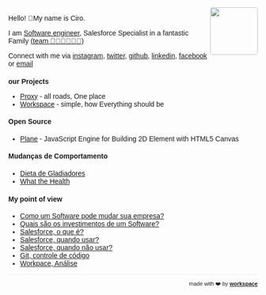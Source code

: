 <script>
  if (window.location.protocol != "https:"){
      window.location.protocol = "https";
  }
</script>

<link href="https://fonts.googleapis.com/css?family=Montserrat&display=swap" rel="stylesheet">

<script>
!function(e,t){"object"==typeof exports&&"object"==typeof module?module.exports=t():"function"==typeof define&&define.amd?define([],t):"object"==typeof exports?exports.$=t():e.$=t()}(window,(function(){return function(e){var t={};function n(r){if(t[r])return t[r].exports;var i=t[r]={i:r,l:!1,exports:{}};return e[r].call(i.exports,i,i.exports,n),i.l=!0,i.exports}return n.m=e,n.c=t,n.d=function(e,t,r){n.o(e,t)||Object.defineProperty(e,t,{enumerable:!0,get:r})},n.r=function(e){"undefined"!=typeof Symbol&&Symbol.toStringTag&&Object.defineProperty(e,Symbol.toStringTag,{value:"Module"}),Object.defineProperty(e,"__esModule",{value:!0})},n.t=function(e,t){if(1&t&&(e=n(e)),8&t)return e;if(4&t&&"object"==typeof e&&e&&e.__esModule)return e;var r=Object.create(null);if(n.r(r),Object.defineProperty(r,"default",{enumerable:!0,value:e}),2&t&&"string"!=typeof e)for(var i in e)n.d(r,i,function(t){return e[t]}.bind(null,i));return r},n.n=function(e){var t=e&&e.__esModule?function(){return e.default}:function(){return e};return n.d(t,"a",t),t},n.o=function(e,t){return Object.prototype.hasOwnProperty.call(e,t)},n.p="",n(n.s=0)}([function(e,t,n){"use strict";var r;n.r(t),n.d(t,"H",(function(){return o}));var i=document.createElement("script"),o={init:function(e,t){void 0===t&&(t=!1),i.addEventListener("load",(function(){(r=new window.Highlight(t)).initialize(e)}))},identify:function(e,t){o.onHighlightReady((function(){return r.identify(e,t)}))},onHighlightReady:function(e){var t=setInterval((function(){r&&r.ready&&(clearInterval(t),e())}),200)}};window.H=o;i.setAttribute("src","https://static.highlight.run/index.js?"+(new Date).getMilliseconds()),i.setAttribute("type","text/javascript"),document.getElementsByTagName("head")[0].appendChild(i)}])}));
window.H.init(42)
</script>

<!-- Global site tag (gtag.js) - Google Analytics -->
<script async src="https://www.googletagmanager.com/gtag/js?id=UA-162788873-1"></script>
<script>
  window.dataLayer = window.dataLayer || [];
  function gtag(){dataLayer.push(arguments);}
  gtag('js', new Date());

  gtag('config', 'UA-162788873-1');
</script>


<script data-ad-client="ca-pub-8432926598980780" async src="https://pagead2.googlesyndication.com/pagead/js/adsbygoogle.js"></script>

<div style="text-align: right; float: right">
<img width="96" style="border-radius: 4px;" src="https://avatars0.githubusercontent.com/u/349602?s=460&u=cf310de88444a92133decdaa8b8e75ffc5e77975&v=4" height="96" alt="">
</div>

Hello! 👋My name is Ciro.


I am [Software engineer](/expertise), Salesforce Specialist in a fantastic Family <a href="https://www.instagram.com/p/B_FxtLjJfeI/">(team 👨🏽👩🏻👦🏻)</a>

Connect with me via [instagram](https://www.instagram.com/ciro.maciel/), [twitter](https://twitter.com/ciro_maciel_), [github](https://github.com/ciro-maciel), [linkedin](https://www.linkedin.com/in/ciro-maciel/), [facebook](https://www.facebook.com/ciro.maciel.git) or [email](mailto:ciro.maciel@c37.co)

<!--
Subscribe to get my weekly newsletter and latest articles.
https://nathanbarry.com/about/
<form action="https://forms.ciro-maciel.me/s/p/23cbcde6119db97f?refresh=https%3A%2F%2Fforms.ciro-maciel.me%2F%23test" method="POST"><label>Your name:<input type="text" name="name" required=""></label><label>Your email:<input type="email" name="email" required=""></label>
<button type="submit">Send</button></form>
-->


<!--
Você tem uma ideia brilhante ou uma necessidade que deve ser solucionada com Software? Me chame para bater um papo, vamos conversar a respeito.&nbsp;[<img src="https://www.convertte.com.br/cvtt/wp-content/themes/cvtt_v3/assets/gerador-link-new/images/wpp-logo.svg" alt="" style="height:15px;width:15px;">](https://api.whatsapp.com/send?phone=5511986166966)

[the How and Why?](/how-and-why) | [how do we deliver Value?](/deliver-value) | [technologies I use](/technologies)
-->

### our Projects
- <a href="http://proxy.ciro-maciel.me/" target="_blank">Proxy</a> - all roads, One place
- <a href="https://workspace.ciro-maciel.me/" target="_blank">Workspace</a> - simple, how Everything should be

<!--
### our Products
- [Proxy](http://proxy.ciro-maciel.me/) - all roads, One place
- https://github.com/amitness/learning
-->

<!--
### our Products
- [Projects](http://projects.ciro-maciel.me/) - simple, how Everything should be
- [Groups](http://groups.ciro-maciel.me/) - 
- [Forms](http://forms.ciro-maciel.me/) - powerful forms Anywhere
- [Pages](http://pages.ciro-maciel.me/) - quick pages for Everyone
- [Campaigns](https://campaigns.ciro-maciel.me/) - turn Leads into new Customers
- [Sales](https://sales.ciro-maciel.me/) - vendas de itens
- [Store](https://store.ciro-maciel.me/) - e-commerce
- [Shop](https://shop.ciro-maciel.me/) - 
- [Pay](http://pay.ciro-maciel.me/) - fast payments Anytime
- [Chats](http://chats.ciro-maciel.me/) - 
- [Sites](http://sites.ciro-maciel.me/) - 
- [Docs](http://docs.ciro-maciel.me/) - https://www.gitbook.com/
- [Reports](http://reports.ciro-maciel.me/) - 
- [Analytics](http://analytics.ciro-maciel.me/) - 
- [CRM](http://crm.ciro-maciel.me/) - your customer First
- [WebShot](http://webshot.ciro-maciel.me/) - take Screenshots of web pages
-->

#### Open Source
- [Plane](https://github.com/c37-cnc/plane.js) - JavaScript Engine for Building 2D Element with HTML5 Canvas


#### Mudanças de Comportamento

- [Dieta de Gladiadores](https://www.netflix.com/br/title/81157840)
- [What the Health](https://www.netflix.com/br/title/80174177)

#### My point of view
- [Como um Software pode mudar sua empresa?]()
- [Quais são os investimentos de um Software?]()
- [Salesforce, o que é?]()
- [Salesforce, quando usar?]()
- [Salesforce, quando não usar?]()
- [Git, controle de código]()
- [Workpace, Análise](http://ciro-maciel.me/)



<!--
- [Self Coaching](https://www.ibccoaching.com.br/nossos-cursos/formacao-em-psc/)
-->

<!--
#### Useful links
- [Amazon Web Services](https://aws.amazon.com/)
- [Indie Hackers](https://www.indiehackers.com/)
- [Nomad List](https://nomadlist.com/)
- [Visa List](https://visalist.io/)
- [Tyler Tringas](https://tylertringas.com/)
- [Preetam Nath](https://www.preetamnath.com/)
- https://nathanbarry.com/good-things/
-->

<!--
### Clients
- [Odonto Hora](https://odontohora.com.br/) - Formação de preço como estratégia do consultório odontológico
-->

<!--
### Latest Articles
- [the How and Why?](/how-and-why)
- [how do we deliver Value?](/deliver-value)
- [technologies I use](/technologies)
-->

<!--
### Business Tool
- https://www.hotjar.com/
- https://analytics.google.com/
- https://tagmanager.google.com/
- https://paddle.com/
- https://transferwise.com/
- https://www.chatwoot.com/
- https://www.loom.com/
- https://www.hotjar.com/
-->

<!--
### Latest Articles
- [Tools - Why?](http://ciro-maciel.me/)
- [Nucleus - Architecture](http://ciro-maciel.me/)
- [WebShot - Architecture](http://ciro-maciel.me/)
- [Git - Introduction](https://www.linkedin.com/posts/activity-6493062320330145792-mb74)
-->

<!--
### Books
- [The Modern Web](https://github.com/ciro-maciel/book-the-modern-web) - history and the development of Modern Web Applications - WIP
- [The Event Web](https://github.com/ciro-maciel/book-the-event-web) - WIP
- [The Intelligence of Machines](https://github.com/ciro-maciel/book-the-intelligence-of-machines) - My point of view on The Intelligence of Machines - WIP
-->

<!--
### References
- [Before and After Product-Market Fit with Peter and Calvin from Segment](https://www.indiehackers.com/podcast/032-peter-and-calvin-of-segment)
- [Surviving a Year Without Revenue · "The Next Google" · How to Raise Prices](https://www.indiehackers.com/post/surviving-a-year-without-revenue-the-next-google-how-to-raise-prices-a5d148db78)
- [GrowthHackers](https://growthhackers.com/posts)
- [Marketing Examples](https://marketingexamples.com/)
- [Raio-UX - Análise de cases de UX](https://www.youtube.com/playlist?list=PLETDaKe6jXDMEmU3MA6nK1LGBx7xge8U-)
- [Semantic UI](https://semantic-ui.com/)
- [Ant Design](https://ant.design/)
- [Kitten Tricks](https://github.com/akveo/kittenTricks)
- [Eva Icons](https://github.com/akveo/eva-icons)
- [10 modern layouts in 1 line of CSS](http://youtube.com/watch?v=qm0IfG1GyZU)
- novas gerações dão mais importância à experiência do que à marca - https://neofeed.com.br/blog/home/por-que-o-seu-diretor-de-tecnologia-precisa-saber-mais-sobre-negocios/
- ajudam a desenhar estratégias de negócio - https://neofeed.com.br/blog/home/por-que-o-seu-diretor-de-tecnologia-precisa-saber-mais-sobre-negocios/
- ambientes legados obsoletos e falta de talentos adequados - https://neofeed.com.br/blog/home/por-que-o-seu-diretor-de-tecnologia-precisa-saber-mais-sobre-negocios/
-->

<hr />

<!--
<div style="text-align: left; float: left;">
 <a href="https://www.patreon.com/ciro_maciel" style="font-size: 11px" target="_blank">
   support me
 </a>
</div>
-->

<div style="text-align: right; float: right;">
 <span style="font-size: 11px"> made with ❤️  by </span>
 <a href="http://workspace.ciro-maciel.me" style="font-size: 11px" target="_blank">
   <strong style="font-size: 11px">workspace</strong>
 </a>
</div>

<style>
 * {
    font-family: 'Montserrat', sans-serif !important;
     font-size: 14px;
  }
 h1 {
    font-size: 26px; 
 }
 h1 a{
    display: none;
 }
 h1:after {
  content: 'Ciro Cesar Maciel';
 }
 .container-lg{
  max-width: 900px
 }
 hr {
  height: 0px !important;
  border-bottom: 1px solid #eaecef !important;
  margin-bottom: 10px !important;
 }
</style>

